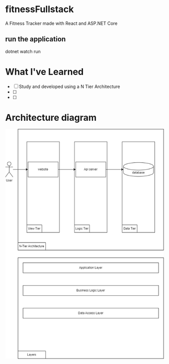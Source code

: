 # fitnessFullstack

A Fitness Tracker made with React and ASP.NET Core

## run the application

dotnet watch run

# What I've Learned

- [ ] Study and developed using a N Tier Architecture
- [ ] 
- [ ]

# Architecture diagram
![alt text](arch.drawio.png)